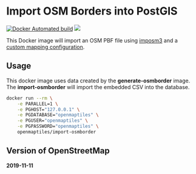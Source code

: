 # Import OSM Borders into PostGIS
[![Docker Automated build](https://img.shields.io/docker/automated/openmaptiles/import-osmborder.svg)](https://hub.docker.com/r/openmaptiles/import-osmborder/) [![](https://images.microbadger.com/badges/image/openmaptiles/import-osmborder.svg)](https://microbadger.com/images/openmaptiles/import-osmborder "Get your own image badge on microbadger.com")

This Docker image will import an OSM PBF file using [imposm3](https://github.com/omniscale/imposm3) and
a [custom mapping configuration](https://imposm.org/docs/imposm3/latest/mapping.html).

## Usage

This docker image uses data created by the **generate-osmborder** image.
The **import-osmborder** will import the embedded CSV into the database.

```bash
docker run --rm \
    -e PARALLEL=1 \
    -e PGHOST="127.0.0.1" \
    -e PGDATABASE="openmaptiles" \
    -e PGUSER="openmaptiles" \
    -e PGPASSWORD="openmaptiles" \
    openmaptiles/import-osmborder
```


## Version of OpenStreetMap
**2019-11-11**
